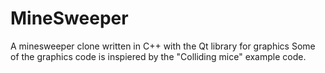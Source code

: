 # MineSweeper
A minesweeper clone written in C++ with the Qt library for graphics
Some of the graphics code is inspiered by the "Colliding mice" example code.
